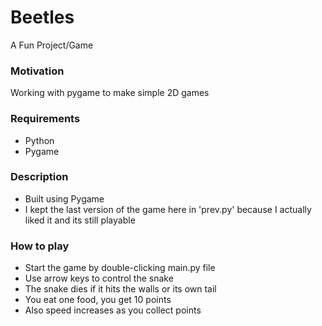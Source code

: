 # Beetles
A Fun Project/Game

### Motivation
Working with pygame to make simple 2D games

### Requirements
* Python
* Pygame

### Description
* Built using Pygame
* I kept the last version of the game here in 'prev.py' because I actually liked it and its still playable

### How to play
* Start the game by double-clicking main.py file
* Use arrow keys to control the snake
* The snake dies if it hits the walls or its own tail
* You eat one food, you get 10 points
* Also speed increases as you collect points
